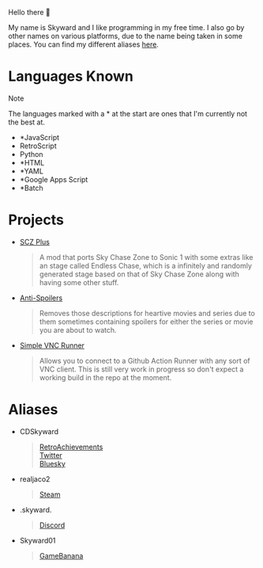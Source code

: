 Hello there 👋

My name is Skyward and I like programming in my free time. I also go by other names on various platforms, due to the name being taken in some places. You can find my different aliases [here](#aliases).

# Languages Known
> [!NOTE]
The languages marked with a * at the start are ones that I'm currently not the best at.

* *JavaScript
* RetroScript
* Python
* *HTML
* *YAML
* *Google Apps Script
* *Batch 

# Projects
* [SCZ Plus](https://gamebanana.com/mods/462564)
  > A mod that ports Sky Chase Zone to Sonic 1 with some extras like an stage called Endless Chase, which is a infinitely and randomly generated stage based on that of Sky Chase Zone along with having some other stuff.
* [Anti-Spoilers](https://github.com/CDSkydasher/Anti-Spoilers)
  > Removes those descriptions for heartive movies and series due to them sometimes containing spoilers for either the series or movie you are about to watch.
* [Simple VNC Runner](https://github.com/CDSkydasher/Anti-Spoilers)
  > Allows you to connect to a Github Action Runner with any sort of VNC client. This is still very work in progress so don't expect a working build in the repo at the moment.

# Aliases
* CDSkyward
  > [RetroAchievements](https://retroachievements.org/user/CDSkyward)\
  > [Twitter](https://x.com/CDSkyward)\
  > [Bluesky](https://bsky.app/profile/cdskyward.bsky.social)
* realjaco2
  > [Steam](https://steamcommunity.com/id/CDSkyward)
* .skyward.
  > [Discord](https://discordapp.com/users/833089700965122089)
* Skyward01
  > [GameBanana](https://gamebanana.com/members/2001919)
